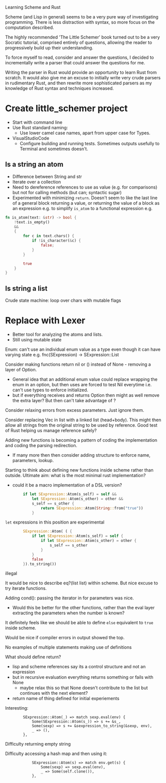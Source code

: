 Learning Scheme and Rust

Scheme (and Lisp in general) seems to be a very pure way of investigating programming. There is less distraction with syntax, so more focus on the computation described.

The highly recommended 'The Little Schemer' book turned out to be a very Socratic tutorial, comprised entirely of questions, allowing the reader to progressively build up their understanding.

To force myself to read, consider and answer the questions, I decided to incrementally write a parser that could answer the questions for me.

Writing the parser in Rust would provide an opportunity to learn Rust from scratch. It would also give me an excuse to initially write very crude parsers in rudimentary Rust, and then rewrite more sophisticated parsers as my knowledge of Rust syntax and techniques increased.

# Create little_schemer project

- Start with command line
- Use Rust standard naming:
  - Use lower camel case names, apart from upper case for Types.
- VisualStudioCode
  - Configure building and running tests. Sometimes outputs usefully to Terminal and sometimes doesn't.

## Is a string an atom

- Difference between String and str
- Iterate over a collection
- Need to dereference references to use as value (e.g. for comparisons) but not for calling methods (but can; syntactic sugar)
- Experimented with minimizing `return`. Doesn't seem to like the last line of a general block returning a value, or returning the value of a block as an expression e.g. to simplify `is_atom` to a functional expression e.g.

```rust
fn is_atom(text: &str) -> bool {
    !text.is_empty()
    &&
    {
        for c in text.chars() {
            if !is_character(&c) {
                false;
            }
        }

        true
    }
}
```

## Is string a list

Crude state machine: loop over chars with mutable flags

# Replace with Lexer

- Better tool for analyzing the atoms and lists.
- Still using mutable state

Enum: can't use an individual enum value as a type even though it can have varying state e.g. fnc(SExpression) -> SExpression::List

Consider making functions return nil or () instead of None - removing a layer of Option.
- General idea that an additional enum value could replace wrapping the enum in an option, but then uses are forced to test Nil everytime i.e. can't use types to enforce initialized.
- but if everything receives and returns Option then might as well remove the extra layer? But then can't take advantage of ?

Consider relaxing errors from excess parameters. Just ignore them.

Consider replacing Vec in list with a linked list (head+body).
This might then allow all strings from the original string to be used by reference.
Good test of Rust helping us manage reference safely?

Adding new functions is becoming a pattern of coding the implementation and coding the parsing redirection.
- If many more then then consider adding structure to enforce name, parameters, lookup.

Starting to think about defining new functions inside scheme rather than outside.
Ultimate aim: what is the most minimal rust implementation?
- could it be a macro implementation of a DSL version?

```rust
        if let SExpression::Atom(s_self) = self &&
            let SExpression::Atom(s_other) = other &&
            s_self == s_other {
                return SExpression::Atom(String::from("true"))
            }
```
`let` expressions in this position are experimental

```rust
        SExpression::Atom( ( {
            if let SExpression::Atom(s_self) = self {
                if let SExpression::Atom(s_other) = other {
                    s_self == s_other
                }
            }
            false
        }).to_string())
```
illegal

It would be nice to describe eq?(list list) within scheme.
But nice excuse to try iterate functions.

Adding cond(): passing the iterator in for parameters was nice.
- Would this be better for the other functions, rather than the eval layer extracting the parameters when the number is known?

It definitely feels like we should be able to define `else` equivalent to `true` inside scheme.

Would be nice if compiler errors in output showed the top.

No examples of multiple statements making use of definitions

What should define return?
- lisp and scheme references say its a control structure and not an expression
- but in recursive evaluation everything returns something or fails with None
  - maybe relax this so that None doesn't contribute to the list but continues with the next element?
- return name of thing defined for initial experiements

Interesting:
```
        SExpression::Atom(_) => match sexp.eval(env) {
            Some(SExpression::Atom(s_)) => s += &s_,
            Some(sexp) => s += &sexpression_to_string(&sexp, env),
            _ => (),
        },
```
Difficulty returning empty string

Difficulty accessing a hash map and then using it:
```
            SExpression::Atom(s) => match env.get(s) {
                Some(sexp) => sexp.eval(env),
                _ => Some(self.clone()),
            },
```
